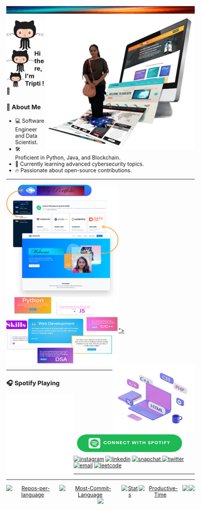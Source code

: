 <!-- <img src="./img/th.jpg" alt="Image Description" width="1000" height="80px"> -->
<img src="./img/OIP.jpeg" alt="Image Description" width="100%" height="20">
<a href="https://github.com/Triptiverma003"><img src="./img/image_1.png" alt="Image Description" width="400"align="right"></a>

<a href="https://github.com/Triptiverma003"> <img src="./gif/gif_2.gif" width="100" align="left"/></a>
<a href="https://github.com/Triptiverma003"> <img src="./gif/gif_2.gif" width="75" align="left"/></a>
<a href="https://github.com/Triptiverma003"> <img src="./gif/gif_2.gif" width="50" align="left"/></a>

### Hi there, I'm Tripti ! 👋

<!-- <img src="https://via.placeholder.com/600x200" alt="Profile Banner" width="600" height="200"> -->

### 🌟 About Me
- 💻 Software Engineer and Data Scientist.
- 🛠️ Proficient in Python, Java, and Blockchain.
- 🌱 Currently learning advanced cybersecurity topics.
- 🔥 Passionate about open-source contributions.
<!--- 💻 Software Engineer and Data Scientist.
- 🛠️ Proficient in Python, Java, and Blockchain.
- 🌱 Currently learning advanced cybersecurity topics.
- 🔥 Passionate about open-source contributions and teaching coding in Hindi.
-->
<hr>
<div>
<a href="https://github.com/Triptiverma003"><img src="./img/image_2.PNG" alt="Image Description" width="300" height="300" align="left"><img src="./img/image_3.PNG" alt="Image Description" width="300"height="180" align="center"></a><a href="<a href="https://github.com/Triptiverma003">"><img src="./gif/gif_1.gif" alt="Image Description" width="220"height="180" align="right"/></a>
</div>
<hr>
<!-- <img src="./img/btn-spotify.png" width="300" height="60"> -->

### 🎧 Spotify Playing
<!-- ![spotify-github-profile](/img/default.svg) -->
<!-- [![spotify-github-profile](https://spotify-github-profile.vercel.app/api/view?uid=g9mmploi6sdrg6sk0xosqex2u&cover_image=true&theme=default)](https://github.com/kittinan/spotify-github-profile) -->
<div align="left">
<a href="https://open.spotify.com/user/31vrc5z42q7rjz4zjuxllm7rptxu?si=Uu7w3FcORDW8ebvnw97rwQ"><img src="./img/default.svg" width="180" height="210" align="left">
<img src="./img/btn-spotify.png" width="300" height="60"align="centre"></a>
</div>
 <a href="https://www.instagram.com/tulipstripti_310"><img src="https://img.icons8.com/color/96/000000/instagram-new.png" alt="instagram"/></a>
<a href="https://www.linkedin.com/in/tripti-verma-3a883a244/"><img src="https://img.icons8.com/color/96/000000/linkedin.png" alt="linkedin"/></a>
<a href="https://www.snapchat.com/"><img src="https://img.icons8.com/?size=100&id=KrtKMa6Fduil&format=png&color=000000" alt="snapchat"/> <a href="https://twitter.com/matyo91"><img src="https://img.icons8.com/color/96/000000/twitter-squared.png" alt="twitter"/></a><a href="mailto:vermatripti547@gmail.com"><img src="https://img.icons8.com/color/96/000000/gmail.png" alt="email"/></a>
<a href="https://leetcode.com/u/vermatripti547/"><img src="https://github.com/user-attachments/assets/fd9d9402-ac79-49d8-af1e-93e880512925" alt="leetcode"/></a>
 


<!--   <a href="https://www.twitch.tv/matyo91"><img src="https://img.icons8.com/color/96/000000/twitch--v2.png" alt="twitch"/> -->
<!--     <a href="https://www.hackerrank.com"><img src="./gif/hackr.gif" width="180" height="60" alt="twitch"/>    <a href="https://www.hackerrank.com"><img src="./img/leet.png" width="100" height="90" alt="twitch"/> -->

<hr>
<hr>
<div align="center">
<!-- <img src="prof.gif" alt="Full Width GIF" style="width: 802px; height: auto;"> -->

<div align="center" style="display: flex; flex-direction: row; flex-wrap: nowrap; gap: 1px;">
</div>

<div align="center" style="display: flex; flex-direction: row; flex-wrap: nowrap; gap: 1px;">
<a href="https://github.com/Triptiverma003"><img src="http://github-profile-summary-cards.vercel.app/api/cards/repos-per-language?username=Triptiverma003&theme=nightowl" alt="Repos-per-language" style="flex: 1; width: 265px; height: auto;"/></a>
<a href="https://github.com/Triptiverma003"><img src="http://github-profile-summary-cards.vercel.app/api/cards/most-commit-language?username=Triptiverma003&theme=nightowl" alt="Most-Commit-Language" style="flex: 1; width: 265px; height: auto;"/></a>
<a href="https://github.com/Triptiverma003"><img src="http://github-profile-summary-cards.vercel.app/api/cards/stats?username=Triptiverma003&theme=nightowl" alt="Stats" style="flex: 1; width: 265px; height: auto;"/></a>
<a href="https://github.com/Triptiverma003"> <img src="http://github-profile-summary-cards.vercel.app/api/cards/productive-time?username=Triptiverma003&hide_border=false&theme=nightowl&utcOffset=5.30" alt="Productive-Time" style="flex: 1; width: 218px; height: auto;"/></a>
<a href="https://github.com/Triptiverma003"><img src="https://github-readme-stats.vercel.app/api?username=Triptiverma003&hide_title=true&hide_border=true&show_icons=true&include_all_commits=true&count_private=true&hide_title=false&line_height=21&text_color=000&icon_color=000&bg_color=0,ea6161,ffc64d,fffc4d,52fa5a&theme=graywhite" style="flex: 1; width: 345px; height: auto;"/></a>
<a href="https://github.com/Triptiverma003"><img src="https://github-readme-stats.vercel.app/api/top-langs/?username=Triptiverma003&layout=compact&icon_color=fff&bg_color=0,52fa5a,4dfcff,c64dff&text_color=000&theme=graywhite&hide_border=true" style="flex: 1; width: 270px;"/></a>
</div>
<!-- Footer -->
<a href="https://github.com/Triptiverma003"> <img src="https://capsule-render.vercel.app/api?type=waving&color=gradient&height=100&section=footer" width=804px /></a>

</div>
